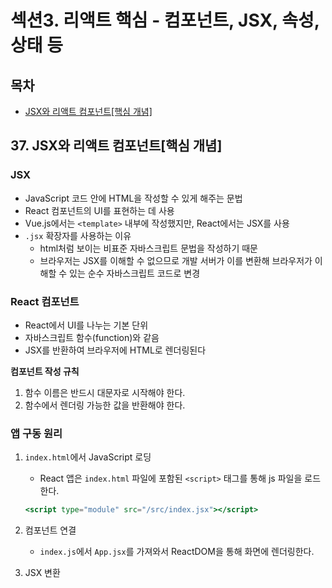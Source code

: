 # 섹션3. 리액트 핵심 - 컴포넌트, JSX, 속성, 상태 등

## 목차
- [JSX와 리액트 컴포넌트[핵심 개념]](#37-jsx와-리액트-컴포넌트핵심-개념)

## 37. JSX와 리액트 컴포넌트[핵심 개념]

### JSX

- JavaScript 코드 안에 HTML을 작성할 수 있게 해주는 문법
- React 컴포넌트의 UI를 표현하는 데 사용
- Vue.js에서는 `<template>` 내부에 작성했지만, React에서는 JSX를 사용
- `.jsx` 확장자를 사용하는 이유
    - html처럼 보이는 비표준 자바스크립트 문법을 작성하기 때문
    - 브라우저는 JSX를 이해할 수 없으므로 개발 서버가 이를 변환해 브라우저가 이해할 수 있는 순수 자바스크립트 코드로 변경

### React 컴포넌트

- React에서 UI를 나누는 기본 단위
- 자바스크립트 함수(function)와 같음
- JSX를 반환하여 브라우저에 HTML로 렌더링된다

**컴포넌트 작성 규칙**

1. 함수 이름은 반드시 대문자로 시작해야 한다.
2. 함수에서 렌더링 가능한 값을 반환해야 한다.

### 앱 구동 원리

1. `index.html`에서 JavaScript 로딩
    - React 앱은 `index.html` 파일에 포함된 `<script>` 태그를 통해 js 파일을 로드한다.
    
    ```jsx
    <script type="module" src="/src/index.jsx"></script>
    ```
    
2. 컴포넌트 연결
    - `index.js`에서 `App.jsx`를 가져와서 ReactDOM을 통해 화면에 렌더링한다.
3. JSX 변환